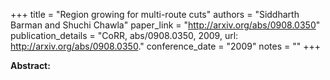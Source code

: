 +++
title = "Region growing for multi-route cuts"
authors = "Siddharth Barman and Shuchi Chawla"
paper_link = "http://arxiv.org/abs/0908.0350"
publication_details = "CoRR, abs/0908.0350, 2009, url: <a href='http://arxiv.org/abs/0908.0350' target='_blank'>http://arxiv.org/abs/0908.0350</a>."
conference_date = "2009"
notes = ""
+++

<b>Abstract:</b>
